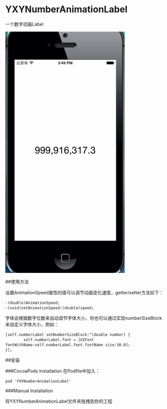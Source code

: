 YXYNumberAnimationLabel
=======================

一个数字动画Label  

![](demo.gif)

##使用方法

设置AnimationSpeed属性的值可以调节动画变化速度，getter/setter方法如下：  

``` 
-(double)AnimationSpeed;
-(void)setAnimationSpeed:(double)speed;
``` 

字体会根据数字位数来自动调节字体大小，你也可以通过实现numberSizeBlock来自定义字体大小，例如：

``` 
[self.numberLabel setNumberSizeBlock:^(double number) {
        self.numberLabel.font = [UIFont fontWithName:self.numberLabel.font.fontName size:30.0];
}];
``` 

##安装

###CocoaPods Installation
在Podfile中加入：  

``` 
pod 'YXYNumberAnimationLabel'
``` 

###Manual Installation

将YXYNumberAnimationLabel文件夹拖拽到你的工程